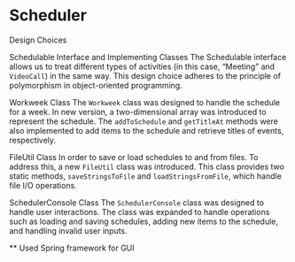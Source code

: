 # Scheduler

Design Choices 

Schedulable Interface and Implementing Classes
The Schedulable interface allows us to treat different types of activities (in this case,
“Meeting” and `VideoCall`) in the same way. This design choice adheres to the principle
of polymorphism in object-oriented programming.

Workweek Class
The `Workweek` class was designed to handle the schedule for a week. In new version, a two-dimensional array was introduced to represent the schedule. The `addToSchedule` and `getTitleAt` methods were also implemented to add items to the schedule and retrieve titles of events, respectively.

FileUtil Class
In order to save or load schedules to and from files. To
address this, a new `FileUtil` class was introduced. This class provides two static
methods, `saveStringsToFile` and `loadStringsFromFile`, which handle file I/O
operations.


SchedulerConsole Class
The `SchedulerConsole` class was designed to handle user interactions. 
The class was expanded to handle  operations such as loading and saving schedules, adding
new items to the schedule, and handling invalid user inputs.


** Used Spring framework for GUI 
